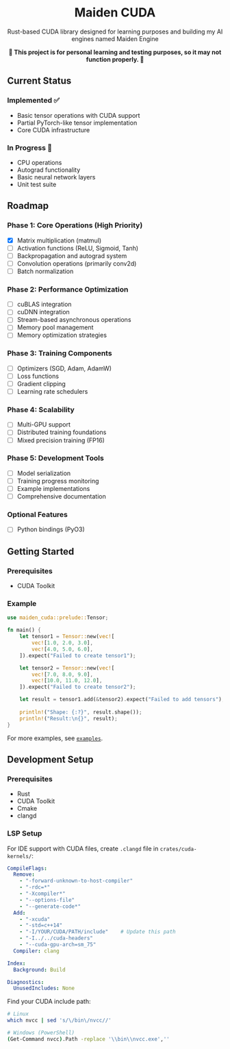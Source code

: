 <div align="center">
    <h1>Maiden CUDA</h1>
    <p>Rust-based CUDA library designed for learning purposes and building my AI engines named Maiden Engine</p>
    <strong>🚧 This project is for personal learning and testing purposes, so it may not function properly. 🚧</strong>
</div>

## Current Status

### Implemented ✅
- Basic tensor operations with CUDA support
- Partial PyTorch-like tensor implementation
- Core CUDA infrastructure

### In Progress 🚧
- CPU operations
- Autograd functionality
- Basic neural network layers
- Unit test suite

## Roadmap

### Phase 1: Core Operations (High Priority)
- [x] Matrix multiplication (matmul)
- [ ] Activation functions (ReLU, Sigmoid, Tanh)
- [ ] Backpropagation and autograd system
- [ ] Convolution operations (primarily conv2d)
- [ ] Batch normalization

### Phase 2: Performance Optimization
- [ ] cuBLAS integration
- [ ] cuDNN integration
- [ ] Stream-based asynchronous operations
- [ ] Memory pool management
- [ ] Memory optimization strategies

### Phase 3: Training Components
- [ ] Optimizers (SGD, Adam, AdamW)
- [ ] Loss functions
- [ ] Gradient clipping
- [ ] Learning rate schedulers

### Phase 4: Scalability
- [ ] Multi-GPU support
- [ ] Distributed training foundations
- [ ] Mixed precision training (FP16)

### Phase 5: Development Tools
- [ ] Model serialization
- [ ] Training progress monitoring
- [ ] Example implementations
- [ ] Comprehensive documentation

### Optional Features
- [ ] Python bindings (PyO3)

## Getting Started

### Prerequisites

- CUDA Toolkit

### Example

```rust
use maiden_cuda::prelude::Tensor;

fn main() {
    let tensor1 = Tensor::new(vec![
        vec![1.0, 2.0, 3.0],
        vec![4.0, 5.0, 6.0],
    ]).expect("Failed to create tensor1");

    let tensor2 = Tensor::new(vec![
        vec![7.0, 8.0, 9.0],
        vec![10.0, 11.0, 12.0],
    ]).expect("Failed to create tensor2");

    let result = tensor1.add(&tensor2).expect("Failed to add tensors");
    
    println!("Shape: {:?}", result.shape());
    println!("Result:\n{}", result);
}
```

For more examples, see [`examples`](examples/).

## Development Setup

### Prerequisites

- Rust
- CUDA Toolkit
- Cmake
- clangd


### LSP Setup

For IDE support with CUDA files, create `.clangd` file in `crates/cuda-kernels/`:

```yaml
CompileFlags:
  Remove: 
    - "-forward-unknown-to-host-compiler"
    - "-rdc=*"
    - "-Xcompiler*"
    - "--options-file"
    - "--generate-code*"
  Add: 
    - "-xcuda"
    - "-std=c++14"
    - "-I/YOUR/CUDA/PATH/include"    # Update this path
    - "-I../../cuda-headers"
    - "--cuda-gpu-arch=sm_75"
  Compiler: clang

Index:
  Background: Build

Diagnostics:
  UnusedIncludes: None
```

Find your CUDA include path:

```bash
# Linux
which nvcc | sed 's/\/bin\/nvcc//'

# Windows (PowerShell)
(Get-Command nvcc).Path -replace '\\bin\\nvcc.exe',''
```
